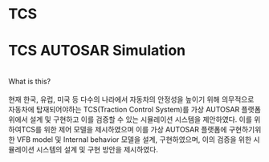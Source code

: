 # TCS
<h1>TCS AUTOSAR Simulation</h1> 
<br>
What is this?
<br>
<br>
현재 한국, 유럽, 미국 등 다수의 나라에서 자동차의 안정성을 높이기 위해 의무적으로 자동차에 탑재되어야하는 TCS(Traction Control System)를 가상 AUTOSAR 플랫폼 위에서 설계 및 구현하고 이를 검증할 수 있는 시뮬레이션 시스템을 제안하였다. 이를 위하여TCS를 위한 제어 모델을 제시하였으며 이를 가상 AUTOSAR 플랫폼에 구현하기위한 VFB model 및 Internal behavior 모델을 설계, 구현하였으며, 이의 검증을 위한 시뮬레이션 시스템의 설계 및 구현 방안을 제시하였다.
